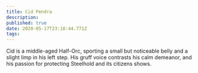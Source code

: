 ```yaml
---
title: Cid Pendra
description: 
published: true
date: 2020-05-17T23:18:44.771Z
tags: 
---
```


Cid is a middle-aged Half-Orc, sporting a small but noticeable belly and a slight limp in his left step. His gruff voice contrasts his calm demeanor, and his passion for protecting Steelhold and its citizens shows.